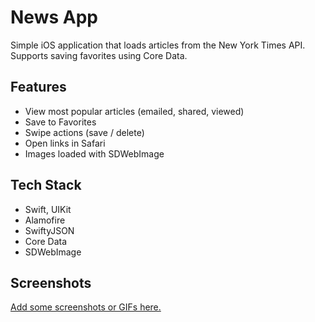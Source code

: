 # News App

Simple iOS application that loads articles from the New York Times API.  
Supports saving favorites using Core Data.

## Features
- View most popular articles (emailed, shared, viewed)
- Save to Favorites
- Swipe actions (save / delete)
- Open links in Safari
- Images loaded with SDWebImage

## Tech Stack
- Swift, UIKit
- Alamofire
- SwiftyJSON
- Core Data
- SDWebImage

## Screenshots
[Add some screenshots or GIFs here.
](https://github.com/Jone344/News-App/blob/main/Screenshots/Simulator%20Screen%20Recording%20-%20iPhone%2016%20-%202025-09-10%20at%2005.09.06.mp4)
